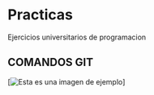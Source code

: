 # Practicas
Ejercicios universitarios de programacion

## COMANDOS GIT
[![Esta es una imagen de ejemplo]([https://ejemplo.com/imagen.jpg](https://nodd3r.com/media/blog/Portadas_blog_21.png)https://nodd3r.com/media/blog/Portadas_blog_21.png)]

